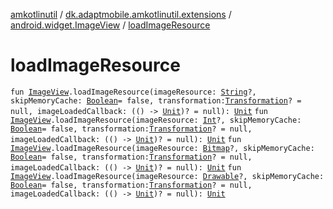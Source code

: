 [amkotlinutil](../../index.md) / [dk.adaptmobile.amkotlinutil.extensions](../index.md) / [android.widget.ImageView](index.md) / [loadImageResource](load-image-resource.md)

# loadImageResource

`fun `[`ImageView`](https://developer.android.com/reference/android/widget/ImageView.html)`.loadImageResource(imageResource: `[`String`](https://kotlinlang.org/api/latest/jvm/stdlib/kotlin/-string/index.html)`?, skipMemoryCache: `[`Boolean`](https://kotlinlang.org/api/latest/jvm/stdlib/kotlin/-boolean/index.html)` = false, transformation: `[`Transformation`](../-transformation/index.md)`? = null, imageLoadedCallback: (() -> `[`Unit`](https://kotlinlang.org/api/latest/jvm/stdlib/kotlin/-unit/index.html)`)? = null): `[`Unit`](https://kotlinlang.org/api/latest/jvm/stdlib/kotlin/-unit/index.html)
`fun `[`ImageView`](https://developer.android.com/reference/android/widget/ImageView.html)`.loadImageResource(imageResource: `[`Int`](https://kotlinlang.org/api/latest/jvm/stdlib/kotlin/-int/index.html)`?, skipMemoryCache: `[`Boolean`](https://kotlinlang.org/api/latest/jvm/stdlib/kotlin/-boolean/index.html)` = false, transformation: `[`Transformation`](../-transformation/index.md)`? = null, imageLoadedCallback: (() -> `[`Unit`](https://kotlinlang.org/api/latest/jvm/stdlib/kotlin/-unit/index.html)`)? = null): `[`Unit`](https://kotlinlang.org/api/latest/jvm/stdlib/kotlin/-unit/index.html)
`fun `[`ImageView`](https://developer.android.com/reference/android/widget/ImageView.html)`.loadImageResource(imageResource: `[`Bitmap`](https://developer.android.com/reference/android/graphics/Bitmap.html)`?, skipMemoryCache: `[`Boolean`](https://kotlinlang.org/api/latest/jvm/stdlib/kotlin/-boolean/index.html)` = false, transformation: `[`Transformation`](../-transformation/index.md)`? = null, imageLoadedCallback: (() -> `[`Unit`](https://kotlinlang.org/api/latest/jvm/stdlib/kotlin/-unit/index.html)`)? = null): `[`Unit`](https://kotlinlang.org/api/latest/jvm/stdlib/kotlin/-unit/index.html)
`fun `[`ImageView`](https://developer.android.com/reference/android/widget/ImageView.html)`.loadImageResource(imageResource: `[`Drawable`](https://developer.android.com/reference/android/graphics/drawable/Drawable.html)`?, skipMemoryCache: `[`Boolean`](https://kotlinlang.org/api/latest/jvm/stdlib/kotlin/-boolean/index.html)` = false, transformation: `[`Transformation`](../-transformation/index.md)`? = null, imageLoadedCallback: (() -> `[`Unit`](https://kotlinlang.org/api/latest/jvm/stdlib/kotlin/-unit/index.html)`)? = null): `[`Unit`](https://kotlinlang.org/api/latest/jvm/stdlib/kotlin/-unit/index.html)